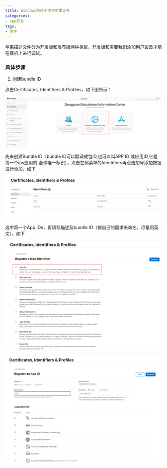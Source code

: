 ```yaml
---
title: Windows系统下申请苹果证书
categories:
- app开发
tags:
- 命令
---
```




苹果描述文件分为开发版和发布版两种类型，开发版和需要我们添加用户设备才能在真机上进行调试。

### 具体步骤

1. 创建bundle ID

点击Certificates, Identifiers & Profiles，如下图所示：

![创建应用](HBuilder实现微信登录/16.png)

先来创建Bundle ID（bundle ID可以翻译成包ID,也可以叫APP ID 或应用ID,它是每一个ios应用的`全球唯一标识），点击左侧菜单的Identifiers再点击加号添加按钮进行添加，如下

![创建应用](HBuilder实现微信登录/14.png)

选中第一个App IDs，再填写描述及bundle ID（按自己的需求来命名，尽量用英文），如下

![创建应用](HBuilder实现微信登录/15.png)

![创建应用](HBuilder实现微信登录/17.png)



